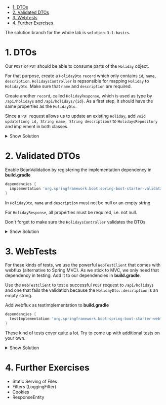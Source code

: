 - [1. DTOs](#1-dtos)
- [2. Validated DTOs](#2-validated-dtos)
- [3. WebTests](#3-webtests)
- [4. Further Exercises](#4-further-exercises)

The solution branch for the whole lab is `solution-3-1-basics`.

# 1. DTOs

Our `POST` or `PUT` should be able to consume parts of the `Holiday` object.

For that purpose, create a `HolidayDto` `record` which only contains `id`, `name`, `description`. `HolidaysController` is repsonsible for mapping `Holiday` to `HolidayDto`. Make sure that `name` and `description` are required.

Create another `record`, called `HolidayResponse`, which is used as type by `/api/holidays` and `/api/holidays/{id}`. As a first step, it should have the same properties as the `HolidayDto`.

Since a `PUT` request allows us to update an existing `Holiday`, add `void update(Long id, String name, String description)` to `HolidaysRepository` and implement in both classes.

<details>
<summary>Show Solution</summary>
<p>

**/src/main/java/com/softarc/eternal/web/request/HolidayDto.java**

```java
package com.softarc.eternal.web.request;

public record HolidayDto(Long id, String name, String description) {}

```

**/src/main/java/com/softarc/eternal/web/request/HolidayDto.java**

```java
package com.softarc.eternal.web.response;

import jakarta.validation.constraints.NotNull;

public record HolidayResponse(Long id, String name, String description) {}

```

**HolidaysRepository.java**

```java
public interface HolidaysRepository {
  void add(String name, String description);

  void update(Long id, String name, String description);
}

```

The implementation for `DefaultHolidaysRepository`, `FsHolidaysRepository` and affected unit tests is skipped. I'm sure you can manage it on your own :).

**HolidaysController.java**

```java
// ...
public class HolidaysController {

  // ...

  @GetMapping
  public List<HolidayResponse> index() {
    return this.repository.findAll()
      .stream()
      .map(this::toHolidayResponse)
      .toList();
  }

  @GetMapping("{id}")
  public HolidayResponse find(@PathVariable("id") Long id) {
    return this.repository.find(id).map(this::toHolidayResponse).orElseThrow();
  }

  @PostMapping
  public void add(@RequestBody @Valid HolidayDto holidayDto) {
    this.repository.add(holidayDto.name(), holidayDto.description());
  }

  @PutMapping
  public void update(@RequestBody @Valid HolidayDto holidayDto) {
    this.repository.update(
        holidayDto.id(),
        holidayDto.name(),
        holidayDto.description()
      );
  }

  @DeleteMapping("{id}")
  public void remove(@PathVariable("id") Long id) {
    this.repository.remove(id);
  }

  private HolidayResponse toHolidayResponse(Holiday holiday) {
    return new HolidayResponse(
      holiday.getId(),
      holiday.getName(),
      holiday.getDescription()
    );
  }
}

```

**holidays-repository.service.ts**

```typescript
@Injectable({ providedIn: 'root' })
export class HolidaysRepository {
  // ...

  async save(holiday: Holiday) {
    await firstValueFrom(this.#httpClient.put<void>(`/holidays`, holiday));
    await this.#update();
  }

  async add(holiday: Holiday): Promise<void> {
    await firstValueFrom(this.#httpClient.post<void>(`/holidays`, holiday));
    await this.#update();
  }

  // ...
}
```

</p>
</details>

# 2. Validated DTOs

Enable BeanValidation by registering the implementation dependency in **build.gradle**

```groovy
dependencies {
  implementation 'org.springframework.boot:spring-boot-starter-validation'
}
```

In `HolidayDto`, `name` and `description` must not be null or an empty string.

For `HolidayResponse`, all properties must be required, i.e. not null.

Don't forget to make sure the `HolidaysController` validates the DTOs.

<details>
<summary>Show Solution</summary>
<p>

**/src/main/java/com/softarc/eternal/web/request/HolidayDto.java**

```java
package com.softarc.eternal.web.request;

import jakarta.validation.constraints.NotBlank;
import jakarta.validation.constraints.NotNull;

public record HolidayDto(
  Long id,
  @NotBlank String name,
  @NotBlank String description
) {}

```

**/src/main/java/com/softarc/eternal/web/response/HolidayResponse.java**

```java
package com.softarc.eternal.web.response;

import jakarta.validation.constraints.NotNull;

public record HolidayResponse(
  @NotNull Long id,
  @NotNull String name,
  @NotNull String description
) {}

```

**HolidaysController.java**

```java
public class HolidaysController {

  // ...

  @PostMapping
  public void add(@RequestBody @Valid HolidayDto holidayDto) {
    // ...
  }

  @PutMapping
  public void update(@RequestBody @Valid HolidayDto holidayDto) {
    // ...
  }
  // ...
}

```

</p>
</details>

# 3. WebTests

For these kinds of tests, we use the powerful `WebTestClient` that comes with webflux (alternative to Spring MVC). As we stick to MVC, we only need that dependency in testing. Add it to our dependencies in **build.gradle**.

Use the `WebTestClient` to test a successful `POST` request to `/api/holidays` and one that fails the validation because the `HolidayDto::description` is an empty string.

Add webflux as testImplementation to **build.gradle**

```groovy
dependencies {
  testImplementation 'org.springframework.boot:spring-boot-starter-webflux'
}
```

These kind of tests cover quite a lot. Try to come up with additional tests on your own.

<details>
<summary>Show Solution</summary>
<p>

**HolidaysControllerIntegrationTest**

```java
package com.softarc.eternal.web;

import static org.assertj.core.api.Assertions.assertThat;

import com.softarc.eternal.data.DefaultHolidaysRepository;
import com.softarc.eternal.data.HolidaysRepository;
import com.softarc.eternal.web.request.HolidayDto;
import org.junit.jupiter.api.Test;
import org.springframework.beans.factory.annotation.Autowired;
import org.springframework.boot.test.autoconfigure.web.servlet.AutoConfigureMockMvc;
import org.springframework.boot.test.context.SpringBootTest;
import org.springframework.test.web.reactive.server.WebTestClient;

@SpringBootTest(
  properties = {
    "app.holidays.persistence-type=default", "app.holidays.pre-seed=false",
  }
)
@AutoConfigureMockMvc
class HolidaysControllerIntegrationTest {

  @Autowired
  HolidaysController controller;

  @Autowired
  HolidaysRepository repository;

  @Autowired
  WebTestClient webTestClient;

  @Test
  public void testInjectedDefaultRepository() {
    assertThat(repository).isInstanceOf(DefaultHolidaysRepository.class);
  }

  @Test
  public void testAddHoliday() throws Exception {
    var amsterdam = new HolidayDto(1L, "Amsterdam", "Netherlands");
    webTestClient
      .post()
      .uri("/api/holidays")
      .bodyValue(amsterdam)
      .exchange()
      .expectStatus()
      .isOk();
    webTestClient
      .get()
      .uri("/api/holidays")
      .exchange()
      .expectBody()
      .jsonPath("[0].name")
      .isEqualTo("Amsterdam");
  }

  @Test
  public void testAddHolidayIsValidated() {
    var amsterdam = new HolidayDto(1L, "Amsterdam", "");
    webTestClient
      .post()
      .uri("/api/holidays")
      .bodyValue(amsterdam)
      .exchange()
      .expectStatus()
      .isBadRequest();
  }
}

```

</p>
</details>

# 4. Further Exercises

- Static Serving of Files
- Filters (LoggingFilter)
- Cookies
- ResponseEntity
